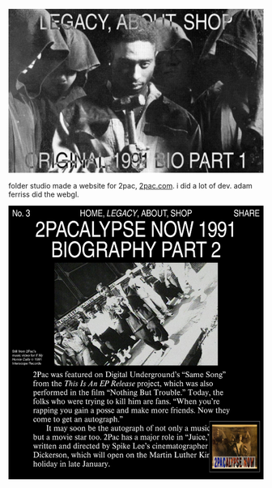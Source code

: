 [![62.5](pac.jpg)](http://2pac.com)

folder studio made a website for 2pac, [2pac.com](http://2pac.com). i did a lot of dev. adam ferriss did the webgl.

[![107.3242188](pac2.jpg)](http://2pac.com)